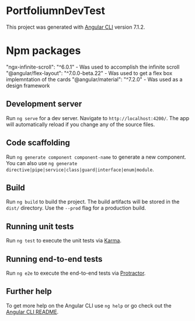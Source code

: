 # PortfoliumnDevTest

This project was generated with [Angular CLI](https://github.com/angular/angular-cli) version 7.1.2.

# Npm packages 

"ngx-infinite-scroll": "^6.0.1" - Was used to accomplish the infinite scroll
"@angular/flex-layout": "^7.0.0-beta.22" - Was used to get a flex box implemntation of the cards
"@angular/material": "^7.2.0" - Was used as a design framework

## Development server

Run `ng serve` for a dev server. Navigate to `http://localhost:4200/`. The app will automatically reload if you change any of the source files.

## Code scaffolding

Run `ng generate component component-name` to generate a new component. You can also use `ng generate directive|pipe|service|class|guard|interface|enum|module`.

## Build

Run `ng build` to build the project. The build artifacts will be stored in the `dist/` directory. Use the `--prod` flag for a production build.

## Running unit tests

Run `ng test` to execute the unit tests via [Karma](https://karma-runner.github.io).

## Running end-to-end tests

Run `ng e2e` to execute the end-to-end tests via [Protractor](http://www.protractortest.org/).

## Further help

To get more help on the Angular CLI use `ng help` or go check out the [Angular CLI README](https://github.com/angular/angular-cli/blob/master/README.md).
